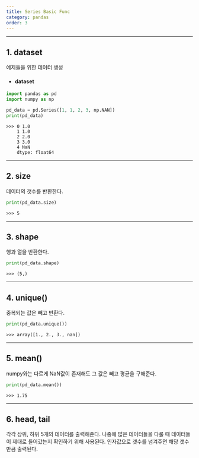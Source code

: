 ```yaml
---
title: Series Basic Func
category: pandas
order: 3
---
```


---
## 1. dataset

예제들을 위한 데이터 생성

* #### dataset

```python
import pandas as pd
import numpy as np

pd_data = pd.Series([1, 1, 2, 3, np.NAN])
print(pd_data)
```

    >>> 0 1.0
        1 1.0
        2 2.0
        3 3.0
        4 NaN
        dtype: float64

---

## 2. size

데이터의 갯수를 반환한다.

```python
print(pd_data.size)
```

    >>> 5

---

## 3. shape

행과 열을 반환한다.

```python
print(pd_data.shape)
```

    >>> (5,)

---

## 4. unique()

중복되는 값은 빼고 반환다.

```python
print(pd_data.unique())
```

    >>> array([1., 2., 3., nan])

---

## 5. mean()

numpy와는 다르게 NaN값이 존재해도 그 값은 빼고 평균을 구해준다.

```python
print(pd_data.mean())
```

    >>> 1.75


---

## 6. head, tail

각각 상위, 하위 5개의 데이터를 출력해준다. 나중에 많은 데이터들을 다룰 때 데이터들이 제대로 들어갔는지 확인하기 위해 사용된다. 인자값으로 갯수를 넘겨주면 해당 갯수만큼 출력된다.